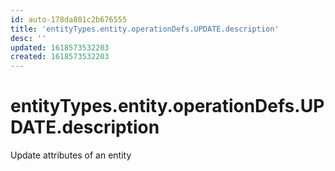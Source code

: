 ```yaml
---
id: auto-178da801c2b676555
title: 'entityTypes.entity.operationDefs.UPDATE.description'
desc: ''
updated: 1618573532203
created: 1618573532203
---
```

# entityTypes.entity.operationDefs.UPDATE.description

Update attributes of an entity